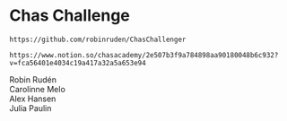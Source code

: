 # Chas Challenge 

```
https://github.com/robinruden/ChasChallenger
```


```
https://www.notion.so/chasacademy/2e507b3f9a784898aa90180048b6c932?v=fca56401e4034c19a417a32a5a653e94
```

Robin Rudén  
Carolinne Melo  
Alex Hansen  
Julia Paulin